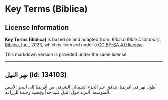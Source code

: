 # Key Terms (Biblica)

## License Information

**Key Terms (Biblica)** is based on and adapted from: _Biblica Bible Dictionary_, [Biblica, Inc.](https://www.biblica.com/), 2023, which is licensed under a [CC BY-SA 4.0 license](https://creativecommons.org/licenses/by-sa/4.0/legalcode.en).

This markdown version is provided under the same license.



--------------------------------

## نهر النيل (id: 134103)

أطول نهر في أفريقيا. يتدفق عبر الجزء الشمالي الشرقي من أفريقيا إلى البحر الأبيض المتوسط. التربة حول النيل غنية جداً وخِصبة وجيدة للزراعة.


